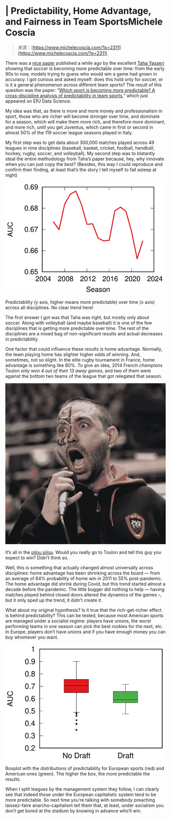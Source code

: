 <!--yml
category: 未分类
date: 2024-05-27 14:29:28
-->

# | Predictability, Home Advantage, and Fairness in Team SportsMichele Coscia

> 来源：[https://www.michelecoscia.com/?p=2311](https://www.michelecoscia.com/?p=2311)

There was a [nice paper](https://royalsocietypublishing.org/doi/full/10.1098/rsos.210617) published a while ago by the excellent [Taha Yasseri](https://tahayasseri.com/) showing that soccer is becoming more predictable over time: from the early 90s to now, models trying to guess who would win a game had grown in accuracy. I got curious and asked myself: does this hold only for soccer, or is it a general phenomenon across different team sports? The result of this question was the paper: “[Which sport is becoming more predictable? A cross-discipline analysis of predictability in team sports](https://rdcu.be/dxgwD),” which just appeared on EPJ Data Science.

My idea was that, as there is more and more money and professionalism in sport, those who are richer will become stronger over time, and dominate for a season, which will make them more rich, and therefore more dominant, and more rich, until you get Juventus, which came in first or second in almost 50% of the 119 soccer league seasons played in Italy.

My first step was to get data about 300,000 matches played across 49 leagues in nine disciplines (baseball, basket, cricket, football, handball, hockey, rugby, soccer, and volleyball). My second step was to blatantly steal the entire methodology from Taha’s paper because, hey, why innovate when you can just copy the best? (Besides, this way I could reproduce and confirm their finding, at least that’s the story I tell myself to fall asleep at night)

[![](img/c2f2ad9466f8defa5e58bdb2f1a583cc.png)](https://www.michelecoscia.com/wp-content/uploads/2024/01/image-2.png)

Predictability (y axis, higher means more predictable) over time (x axis) across all disciplines. No clear trend here!

The first answer I got was that Taha was right, but mostly only about soccer. Along with volleyball (and maybe baseball) it is one of the few disciplines that is getting more predictable over time. The rest of the disciplines are a mixed bag of non-significant results and actual decreases in predictability.

One factor that could influence these results is home advantage. Normally, the team playing home has slighter higher odds of winning. And, sometimes, not so slight. In the elite rugby tournament in France, home advantage is something like 80%. To give an idea, 2014 French *champions* Toulon *only won 4 out of their 13 away games*, and two of them were against the bottom two teams of the league that got relegated that season.

[![](img/078355b42d90c15528cf295526231db1.png)](https://www.michelecoscia.com/wp-content/uploads/2024/01/image-1.png)

It’s all in the [pilou pilou](https://www.youtube.com/watch?v=1bR7nPRBqQ0). Would you really go to Toulon and tell this guy you expect to win? Didn’t think so.

Well, this is something that actually changed almost universally across disciplines: home advantage has been shrinking across the board — from an average of 64% probability of home win in 2011 to 55% post-pandemic. The home advantage did shrink during Covid, but this trend started almost a decade before the pandemic. The little bugger did nothing to help — having matches played behind closed doors altered the dynamics of the games –, but it only sped up the trend, it didn’t create it.

What about my original hypothesis? Is it true that the rich-get-richer effect is behind predictability? This can be tested, because most American sports are managed under a socialist regime: players have unions, the worst performing teams in one season can pick the best rookies for the next, etc. In Europe, players don’t have unions and if you have enough money you can buy whomever you want.

[![](img/6d49379c236e0abf33be04acd6780195.png)](https://www.michelecoscia.com/wp-content/uploads/2024/01/image.png)

Boxplot with the distributions of predictability for European sports (red) and American ones (green). The higher the box, the more predictable the results.

When I split leagues by the management system they follow, I can clearly see that indeed those under the European capitalistic system tend to be more predictable. So next time you’re talking with somebody preaching laissez-faire anarcho-capitalism tell them that, at least, under socialism you don’t get bored at the stadium by knowing in advance who’ll win.
